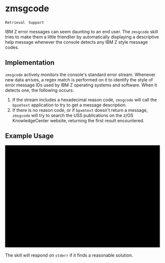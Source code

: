 # zmsgcode

`Retrieval` &nbsp; `Support`

IBM Z error messages can seem daunting to an end user.  The `zmsgcode` skill
tries to make them a little friendlier by automatically displaying a descriptive
help message whenever the console detects any IBM Z style message codes.

## Implementation
`zmsgcode` actively monitors the console's standard error stream.  Whenever new
data arrives, a regex match is performed on it to identify the style of error
message IDs used by IBM Z operating systems and software.  When it detects
one, the following occurs:

1. If the stream includes a hexadecimal reason code, `zmsgcode` will call the
`bpxmtext` application to try to get a message description.
2. If there is no reason code, or if `bpxmtext` doesn't return a message,
`zmsgcode` will try to search the USS publications on the z/OS KnowledgeCenter
website, returning the first result encountered.

## Example Usage

![zmsgcode](zmsgcode.gif?raw=1)

The skill will respond on `stderr` if it finds a reasonable solution.